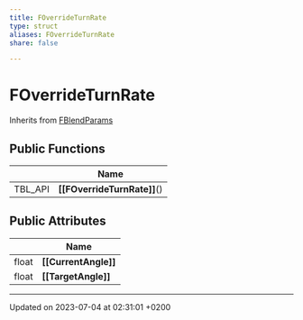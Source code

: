 ```yaml
---
title: FOverrideTurnRate
type: struct
aliases: FOverrideTurnRate
share: false

---
```


# FOverrideTurnRate





Inherits from [FBlendParams](/docs/SDK/Source/Classes/structFBlendParams.md)

## Public Functions

|                | Name           |
| -------------- | -------------- |
| TBL_API | **[[FOverrideTurnRate]]**() |

## Public Attributes

|                | Name           |
| -------------- | -------------- |
| float | **[[CurrentAngle]]**  |
| float | **[[TargetAngle]]**  |

-------------------------------

Updated on 2023-07-04 at 02:31:01 +0200